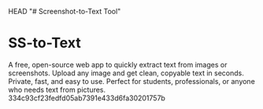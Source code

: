 HEAD
"# Screenshot-to-Text Tool" 

# SS-to-Text
A free, open-source web app to quickly extract text from images or screenshots. Upload any image and get clean, copyable text in seconds. Private, fast, and easy to use. Perfect for students, professionals, or anyone who needs text from pictures.
 334c93cf23fedfd05ab7391e433d6fa30201757b
